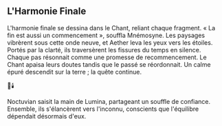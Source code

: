 ## L'Harmonie Finale

L'harmonie finale se dessina dans le Chant, reliant chaque fragment. « La fin est aussi un commencement », souffla Mnémosyne. Les paysages vibrèrent sous cette onde neuve, et Aether leva les yeux vers les étoiles. Portés par la clarté, ils traversèrent les fissures du temps en silence. Chaque pas résonnait comme une promesse de recommencement. Le Chant apaisa leurs doutes tandis que le passé se réordonnait. Un calme épuré descendit sur la terre ; la quête continue.

🌌🕯️

Noctuvian saisit la main de Lumina, partageant un souffle de confiance. Ensemble, ils s'élancèrent vers l'inconnu, conscients que l'équilibre dépendait désormais d'eux.